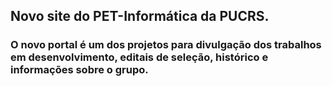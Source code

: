 ## Novo site do PET-Informática da PUCRS.

### O novo portal é um dos projetos para divulgação dos trabalhos em desenvolvimento, editais de seleção, histórico e informações sobre o grupo.
